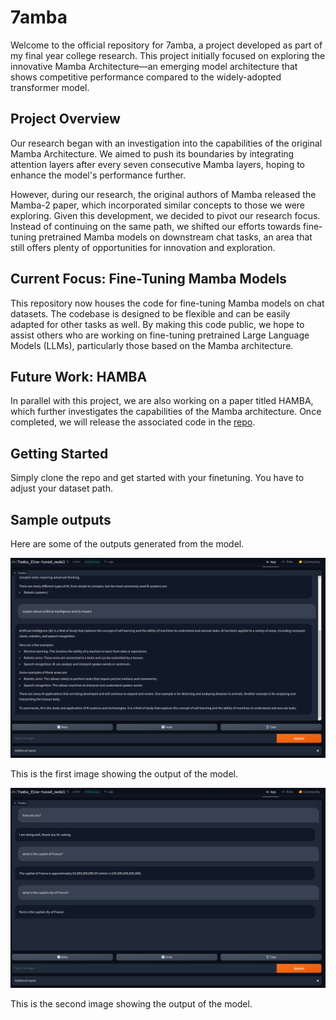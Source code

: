# 7amba
Welcome to the official repository for 7amba, a project developed as part of my final year college research. This project initially focused on exploring the innovative Mamba Architecture—an emerging model architecture that shows competitive performance compared to the widely-adopted transformer model.

## Project Overview
Our research began with an investigation into the capabilities of the original Mamba Architecture. We aimed to push its boundaries by integrating attention layers after every seven consecutive Mamba layers, hoping to enhance the model's performance further.

However, during our research, the original authors of Mamba released the Mamba-2 paper, which incorporated similar concepts to those we were exploring. Given this development, we decided to pivot our research focus. Instead of continuing on the same path, we shifted our efforts towards fine-tuning pretrained Mamba models on downstream chat tasks, an area that still offers plenty of opportunities for innovation and exploration.

## Current Focus: Fine-Tuning Mamba Models
This repository now houses the code for fine-tuning Mamba models on chat datasets. The codebase is designed to be flexible and can be easily adapted for other tasks as well. By making this code public, we hope to assist others who are working on fine-tuning pretrained Large Language Models (LLMs), particularly those based on the Mamba architecture.

## Future Work: HAMBA
In parallel with this project, we are also working on a paper titled HAMBA, which further investigates the capabilities of the Mamba architecture. Once completed, we will release the associated code in the [repo](https://github.com/AssistantsLab/HAMBA).

## Getting Started
Simply clone the repo and get started with your finetuning. You have to adjust your dataset path.

## Sample outputs

Here are some of the outputs generated from the model.

![First image](images/img.png)

This is the first image showing the output of the model.

![Second image](images/img2.png)

This is the second image showing the output of the model.
